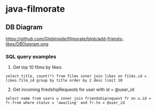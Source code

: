 # java-filmorate
## DB Diagram
https://github.com/GlebInside/filmorate/blob/add-friends-likes/DBDiagram.png
### SQL query examples
1. Get top 10 films by likes: 

`select title, count(*) from films inner join likes on films.id = likes.film_id group by title order by 2 desc limit 10` 

2. Get incoming friedshipRequests for user with id = @user_id:

`select name from users u inner join friendshiprequest fr on u.id = fr.from where status = 'awaiting' and fr.to = @user_id`
